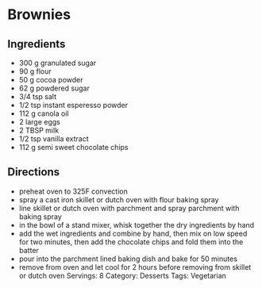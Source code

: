 # Brownies
## Ingredients
- 300 g granulated sugar
- 90 g flour
- 50 g cocoa powder
- 62 g powdered sugar
- 3/4 tsp salt
- 1/2 tsp instant esperesso powder
- 112 g canola oil
- 2 large eggs
- 2 TBSP milk
- 1/2 tsp vanilla extract
- 112 g semi sweet chocolate chips
## Directions
- preheat oven to 325F convection
- spray a cast iron skillet or dutch oven with flour baking spray
- line skillet or dutch oven with parchment and spray parchment with baking spray
- in the bowl of a stand mixer, whisk together the dry ingredients by hand
- add the wet ingredients and combine by hand, then mix on low speed for two minutes, then add the chocolate chips and fold them into the batter
- pour into the parchment lined baking dish and bake for 50 minutes
- remove from oven and let cool for 2 hours before removing from skillet or dutch oven
Servings: 8
Category: Desserts
Tags: Vegetarian
